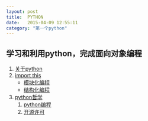 ```yaml
---
layout: post
title:  PYTHON
date:   2015-04-09 12:55:11
category: "第一个python"
---
```

<h2 id="tagline">学习和利用python，完成面向对象编程</h2>
<ol id="table">
    <li><a href="#section1">关于python</a></li>
    <li><a href="#section2">import this</a>
        <ul>
            <li><a href="#section2-1">模块化编程</a></li>
            <li><a href="#section2-2">结构化编程</a></li>
        </ul>
    </li>
    <li><a href="#section3">python哲学</a>
        <ol>
            <li><a href="#appendix1">python编程</a></li>
            <li><a href="#appendix2">开源许可</a></li>
        </ol>
    </li>
</ol>

